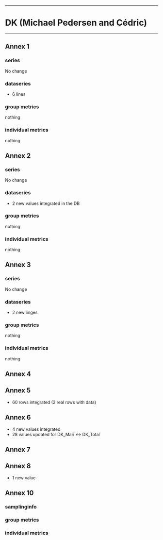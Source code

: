 -----------------------------------------------------------
# DK (Michael Pedersen and Cédric)
-----------------------------------------------------------

## Annex 1

### series
No change
### dataseries
* 6 lines

### group metrics
nothing

### individual metrics
nothing
## Annex 2

### series
No change
### dataseries
* 2 new values integrated in the DB

### group metrics
nothing

### individual metrics
nothing


## Annex 3

### series
No change
### dataseries
* 2 new linges

### group metrics
nothing

### individual metrics
nothing


## Annex 4



## Annex 5

* 60 rows integrated (2 real rows with data)



## Annex 6

* 4 new values integrated
* 28 values updated for DK_Mari <-> DK_Total


## Annex 7



## Annex 8

* 1 new value

## Annex 10

### samplinginfo


### group metrics


### individual metrics

